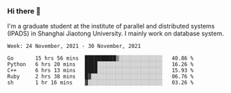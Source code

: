### Hi there 👋

I'm a graduate student at the institute of parallel and distributed systems (IPADS) in Shanghai Jiaotong University. I mainly work on database system.

<!--START_SECTION:waka-->
```text
Week: 24 November, 2021 - 30 November, 2021

Go       15 hrs 56 mins  ██████████▒░░░░░░░░░░░░░░   40.86 % 
Python   6 hrs 20 mins   ████░░░░░░░░░░░░░░░░░░░░░   16.26 % 
C++      6 hrs 13 mins   ████░░░░░░░░░░░░░░░░░░░░░   15.93 % 
Ruby     2 hrs 38 mins   █▓░░░░░░░░░░░░░░░░░░░░░░░   06.76 % 
sh       1 hr 16 mins    ▓░░░░░░░░░░░░░░░░░░░░░░░░   03.26 % 
```
<!--END_SECTION:waka-->

<!--
**yqmmm/yqmmm** is a ✨ _special_ ✨ repository because its `README.md` (this file) appears on your GitHub profile.

Here are some ideas to get you started:

- 🔭 I’m currently working on ...
- 🌱 I’m currently learning ...
- 👯 I’m looking to collaborate on ...
- 🤔 I’m looking for help with ...
- 💬 Ask me about ...
- 📫 How to reach me: ...
- 😄 Pronouns: ...
- ⚡ Fun fact: ...
-->
